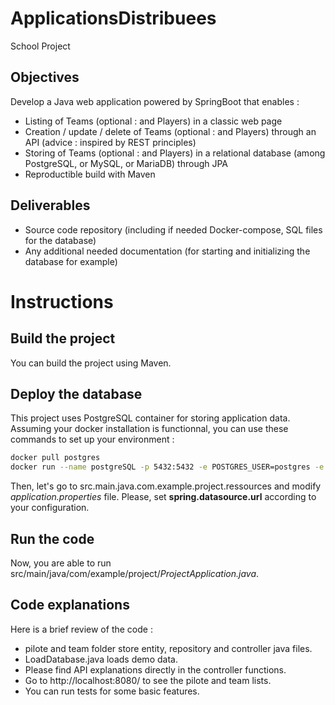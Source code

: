 # ApplicationsDistribuees
School Project

## Objectives 

Develop a Java web application powered by SpringBoot that enables :
- Listing of Teams (optional : and Players) in a classic web page
- Creation / update / delete of Teams (optional : and Players) through an API (advice : inspired by REST principles)
- Storing of Teams (optional : and Players) in a relational database (among PostgreSQL, or MySQL, or MariaDB) through JPA
- Reproductible build with Maven

## Deliverables

- Source code repository (including if needed Docker-compose, SQL files for the database)
- Any additional needed documentation (for starting and initializing the database for example)


# Instructions

## Build the project

You can build the project using Maven.

## Deploy the database

This project uses PostgreSQL container for storing application data.
Assuming your docker installation is functionnal, you can use these commands to set up your environment :  
```bash
docker pull postgres
docker run --name postgreSQL -p 5432:5432 -e POSTGRES_USER=postgres -e POSTGRES_PASSWORD=postgres1234! -e POSTGRES_DB=mydb -d postgres
```
Then, let's go to src.main.java.com.example.project.ressources and modify _application.properties_ file. 
Please, set **spring.datasource.url** according to your configuration.

## Run the code

Now, you are able to run src/main/java/com/example/project/_ProjectApplication.java_.

## Code explanations

Here is a brief review of the code : 
- pilote and team folder store entity, repository and controller java files.
- LoadDatabase.java loads demo data.
- Please find API explanations directly in the controller functions.
- Go to http://localhost:8080/ to see the pilote and team lists.
- You can run tests for some basic features.